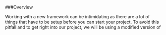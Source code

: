 ###Overview

Working with a new framework can be intimidating as there are a lot of things that have to be setup before you can start your project. To avoid this pitfall and to get right into our project, we will be using a modified version of 

